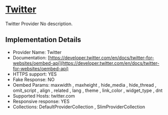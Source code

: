 # [Twitter](https://twitter.com)

Twitter Provider
No description.

## Implementation Details

- Provider
Name: Twitter
- Documentation: [https://developer.twitter.com/en/docs/twitter-for-websites/oembed-api](https://developer.twitter.com/en/docs/twitter-for-websites/oembed-api)
- HTTPS support: YES
- Fake Response: NO
- Oembed Params: maxwidth , maxheight , hide_media , hide_thread , omit_script , align , related , lang , theme , link_color , widget_type , dnt
- Supported Hosts: twitter.com
- Responsive response: YES
- Collections: DefaultProviderCollection , SlimProviderCollection


